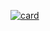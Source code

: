 
[![card](https://github-readme-stats.vercel.app/api?username=GabrielKrysa&theme=default)](https://github.com/iuricode/)
